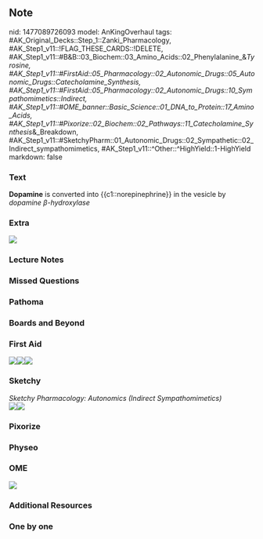 ## Note
nid: 1477089726093
model: AnKingOverhaul
tags: #AK_Original_Decks::Step_1::Zanki_Pharmacology, #AK_Step1_v11::!FLAG_THESE_CARDS::!DELETE, #AK_Step1_v11::#B&B::03_Biochem::03_Amino_Acids::02_Phenylalanine_&_Tyrosine, #AK_Step1_v11::#FirstAid::05_Pharmacology::02_Autonomic_Drugs::05_Autonomic_Drugs::Catecholamine_Synthesis, #AK_Step1_v11::#FirstAid::05_Pharmacology::02_Autonomic_Drugs::10_Sympathomimetics::Indirect, #AK_Step1_v11::#OME_banner::Basic_Science::01_DNA_to_Protein::17_Amino_Acids, #AK_Step1_v11::#Pixorize::02_Biochem::02_Pathways::11_Catecholamine_Synthesis_&_Breakdown, #AK_Step1_v11::#SketchyPharm::01_Autonomic_Drugs::02_Sympathetic::02_Indirect_sympathomimetics, #AK_Step1_v11::^Other::^HighYield::1-HighYield
markdown: false

### Text
<div>
  <b>Dopamine</b> is converted into {{c1::norepinephrine}} in the
  vesicle by <i>dopamine β-hydroxylase</i>
</div>

### Extra
<img src="paste-146948011065831.jpg">

### Lecture Notes


### Missed Questions


### Pathoma


### Boards and Beyond


### First Aid
<img src="paste-135420318842883.jpg"><img src=
"paste-606153029451779.jpg"><img src="paste-41278930681859.jpg">

### Sketchy
<div>
  <i>Sketchy Pharmacology: Autonomics (Indirect
  Sympathomimetics)</i>
</div><img src="Screen%20Shot%202019-09-05%20at%205.27.56%20PM.png"
class="resizer"><img src=
"Screen%20Shot%202019-09-23%20at%209.12.38%20AM.png" class=
"resizer">

### Pixorize


### Physeo


### OME
<div class="ome-widget">
  <a href=
  "https://onlinemeded.org/spa/dna-to-protein/amino-acids/acquire?ref=anki">
  <img src="_OME_AnkiFlashcards_Lesson_6.png"></a>
</div>

### Additional Resources


### One by one

